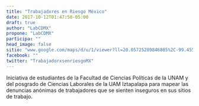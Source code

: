 ```yaml
---
title: "Trabajadxres en Riesgo México"
date: 2017-10-12T01:47:58-05:00
draft: true
author: "LabCDMX"
propone: "LabCDMX"
participa: ""
head_image: false
sitio: "www.google.com/maps/d/u/1/viewer?ll=20.05725289846885%2C-99.45550813300315&hl=es&z=8&mid=1izw6o7LuOTZslQFL-aRNlaXdVHc"
facebook: ""
twitter: "TrabajadorxsenriesgoMX"
---
```

Iniciativa de estudiantes de la Facultad de Ciencias Políticas de la UNAM y del posgrado de Ciencias Laborales de la UAM Iztapalapa para mapear las denuncias anónimas de trabajadores que se sienten inseguros en sus sitios de trabajo.
